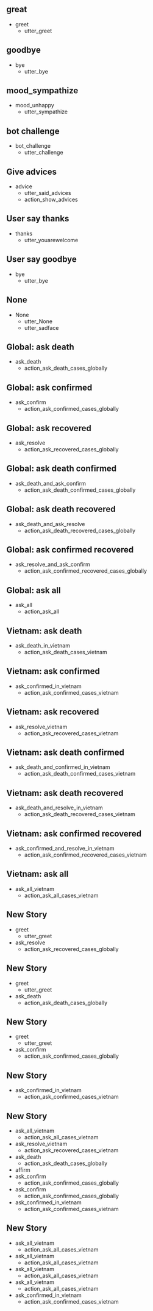 ## great
* greet
  - utter_greet

## goodbye
* bye
  - utter_bye

## mood_sympathize
* mood_unhappy
  - utter_sympathize

## bot challenge
* bot_challenge
  - utter_challenge

## Give advices
* advice
  - utter_said_advices
  - action_show_advices

## User say thanks
* thanks
  - utter_youarewelcome

## User say goodbye
* bye
  - utter_bye

## None
* None
  - utter_None
  - utter_sadface

## Global: ask death
* ask_death
  - action_ask_death_cases_globally

## Global: ask confirmed
* ask_confirm
  - action_ask_confirmed_cases_globally

## Global: ask recovered
* ask_resolve
  - action_ask_recovered_cases_globally

## Global: ask death confirmed
* ask_death_and_ask_confirm
  - action_ask_death_confirmed_cases_globally

## Global: ask death recovered
* ask_death_and_ask_resolve
  - action_ask_death_recovered_cases_globally

## Global: ask confirmed recovered
* ask_resolve_and_ask_confirm
  - action_ask_confirmed_recovered_cases_globally

## Global: ask all
* ask_all
  - action_ask_all

## Vietnam: ask death
* ask_death_in_vietnam
  - action_ask_death_cases_vietnam

## Vietnam: ask confirmed
* ask_confirmed_in_vietnam
  - action_ask_confirmed_cases_vietnam

## Vietnam: ask recovered
* ask_resolve_vietnam
  - action_ask_recovered_cases_vietnam

## Vietnam: ask death confirmed
* ask_death_and_confirmed_in_vietnam
  - action_ask_death_confirmed_cases_vietnam

## Vietnam: ask death recovered
* ask_death_and_resolve_in_vietnam
  - action_ask_death_recovered_cases_vietnam

## Vietnam: ask confirmed recovered
* ask_confirmed_and_resolve_in_vietnam
  - action_ask_confirmed_recovered_cases_vietnam

## Vietnam: ask all
* ask_all_vietnam
  - action_ask_all_cases_vietnam

## New Story

* greet
    - utter_greet
* ask_resolve
    - action_ask_recovered_cases_globally

## New Story

* greet
    - utter_greet
* ask_death
    - action_ask_death_cases_globally

## New Story

* greet
    - utter_greet
* ask_confirm
    - action_ask_confirmed_cases_globally

## New Story

* ask_confirmed_in_vietnam
    - action_ask_confirmed_cases_vietnam

## New Story

* ask_all_vietnam
    - action_ask_all_cases_vietnam
* ask_resolve_vietnam
    - action_ask_recovered_cases_vietnam
* ask_death
    - action_ask_death_cases_globally
* affirm
* ask_confirm
    - action_ask_confirmed_cases_globally
* ask_confirm
    - action_ask_confirmed_cases_globally
* ask_confirmed_in_vietnam
    - action_ask_confirmed_cases_vietnam

## New Story

* ask_all_vietnam
    - action_ask_all_cases_vietnam
* ask_all_vietnam
    - action_ask_all_cases_vietnam
* ask_all_vietnam
    - action_ask_all_cases_vietnam
* ask_all_vietnam
    - action_ask_all_cases_vietnam
* ask_confirmed_in_vietnam
    - action_ask_confirmed_cases_vietnam

